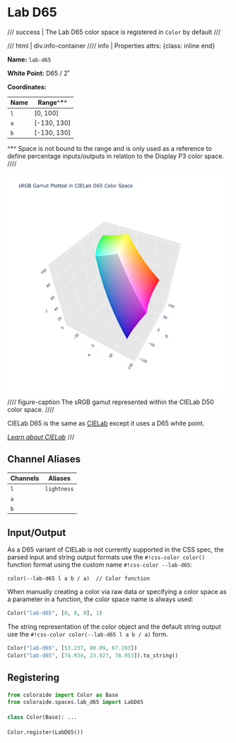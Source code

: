 # Lab D65

/// success | The Lab D65 color space is registered in `Color` by default
///

/// html | div.info-container
//// info | Properties
    attrs: {class: inline end}

**Name:** `lab-d65`

**White Point:** D65 / 2˚

**Coordinates:**

Name | Range^\*^
---- | ---------
`l`  | [0, 100]
`a`  | [-130, 130]
`b`  | [-130, 130]

^\*^ Space is not bound to the range and is only used as a reference to define percentage inputs/outputs in
relation to the Display P3 color space.
////

![CIELab D65 3D](../images/lab-d65-3d.png)
//// figure-caption
The sRGB gamut represented within the CIELab D50 color space.
////

CIELab D65 is the same as [CIELab](./lab.md) except it uses a D65 white point.

_[Learn about CIELab](https://en.wikipedia.org/wiki/CIELab_color_space)_
///

## Channel Aliases

Channels | Aliases
-------- | -------
`l`      | `lightness`
`a`      |
`b`      |

## Input/Output

As a D65 variant of CIELab is not currently supported in the CSS spec, the parsed input and string output
formats use the `#!css-color color()` function format using the custom name `#!css-color --lab-d65`:

```css-color
color(--lab-d65 l a b / a)  // Color function
```

When manually creating a color via raw data or specifying a color space as a parameter in a function, the color
space name is always used:

```py
Color("lab-d65", [0, 0, 0], 1)
```

The string representation of the color object and the default string output use the
`#!css-color color(--lab-d65 l a b / a)` form.

```py play
Color("lab-d65", [53.237, 80.09, 67.203])
Color("lab-d65", [74.934, 23.927, 78.953]).to_string()
```

## Registering

```py
from coloraide import Color as Base
from coloraide.spaces.lab_d65 import LabD65

class Color(Base): ...

Color.register(LabD65())
```
